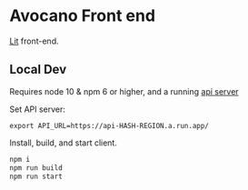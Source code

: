 # Avocano Front end

[Lit](https://lit.dev/) front-end.

## Local Dev

Requires node 10 & npm 6 or higher, and a running [api server](../server/README.md#local-dev)

Set API server:

```
export API_URL=https://api-HASH-REGION.a.run.app/
```

Install, build, and start client.

```bash
npm i
npm run build
npm run start
```
